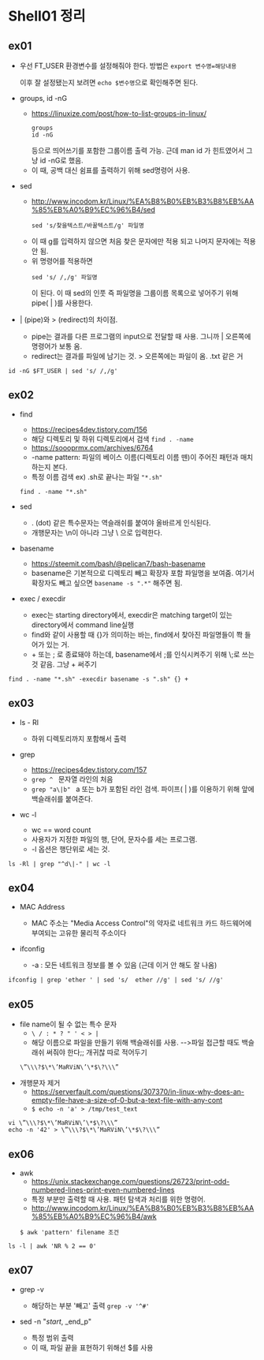 # Shell01 정리
## ex01

* 우선 FT_USER 환경변수를 설정해줘야 한다. 방법은 ```export 변수명=해당내용```
  
  이후 잘 설정됐는지 보려면  ```echo $변수명```으로 확인해주면 된다.
  
* groups, id -nG
  - <https://linuxize.com/post/how-to-list-groups-in-linux/>
    ```shell
    groups
    id -nG
    ```
    등으로 띄어쓰기를 포함한 그룹이름 출력 가능. 근데 man id 가 힌트였어서 그냥 id -nG로 했음.
  - 이 때, 공백 대신 쉼표를 출력하기 위해 sed명령어 사용.

* sed
  - <http://www.incodom.kr/Linux/%EA%B8%B0%EB%B3%B8%EB%AA%85%EB%A0%B9%EC%96%B4/sed>
    ```shell
    sed 's/찾을텍스트/바꿀텍스트/g' 파일명
    ```
  - 이 때 g를 입력하지 않으면 처음 찾은 문자에만 적용 되고 나머지 문자에는 적용 안 됨.  
  - 위 명령어를 적용하면  
    ```Shell
    sed 's/ /,/g' 파일명
    ```
    이 된다. 이 때 sed의 인풋 즉 파일명을 그룹이름 목록으로 넣어주기 위해 pipe( | )를 사용한다.
    
*  | (pipe)와 > (redirect)의 차이점.  
    - pipe는 결과를 다른 프로그램의 input으로 전달할 때 사용. 그니까 | 오른쪽에 명령어가 보통 옴.    
    - redirect는 결과를 파일에 남기는 것. > 오른쪽에는 파일이 옴. .txt 같은 거  
  ```shell
  id -nG $FT_USER | sed 's/ /,/g'
  ```
  
## ex02
  
* find
  - <https://recipes4dev.tistory.com/156>  
  - 해당 디렉토리 및 하위 디렉토리에서 검색 ``` find . -name ```  
  - <https://soooprmx.com/archives/6764>
  - -name pattern: 파일의 베이스 이름(디렉토리 이름 뗀)이 주어진 패턴과 매치하는지 본다.
  - 특정 이름 검색 ex) .sh로 끝나는 파일 ``` "*.sh" ``` 
  ```shell
  find . -name "*.sh"
  ```
 
* sed
  - . (dot) 같은 특수문자는 역슬래쉬를 붙여야 올바르게 인식된다.
  - 개행문자는 \n이 아니라 그냥 \ 으로 입력한다.

* basename
  - <https://steemit.com/bash/@pelican7/bash-basename>
  - basename은 기본적으로 디렉토리 빼고 확장자 포함 파일명을 보여줌. 여기서 확장자도 빼고 싶으면 ``` basename -s ".*" ``` 해주면 됨.

* exec / execdir
  - exec는 starting directory에서, execdir은 matching target이 있는 directory에서 command line실행
  - find와 같이 사용할 때 {}가 의미하는 바는, find에서 찾아진 파일명들이 쫙 들어가 있는 거.
  - \+ 또는 ; 로 종료돼야 하는데, basename에서 ;를 인식시켜주기 위해 \\;로 쓰는 것 같음. 그냥 + 써주기

```shell
find . -name "*.sh" -execdir basename -s ".sh" {} +
```

## ex03

* ls - Rl
  - 하위 디렉토리까지 포함해서 출력

* grep
  - <https://recipes4dev.tistory.com/157>
  - ```grep ^ ``` 문자열 라인의 처음 
  - ```grep "a\|b" ``` a 또는 b가 포함된 라인 검색. 파이프( | )를 이용하기 위해 앞에 백슬래쉬를 붙여준다.

* wc -l
  - wc == word count
  - 사용자가 지정한 파일의 행, 단어, 문자수를 세는 프로그램. 
  - -l 옵션은 행단위로 세는 것.
```shell
ls -Rl | grep "^d\|-" | wc -l
```

## ex04

* MAC Address
  - MAC 주소는 "Media Access Control"의 약자로 네트워크 카드 하드웨어에 부여되는 고유한 물리적 주소이다

* ifconfig
  - -a : 모든 네트워크 정보를 볼 수 있음 (근데 이거 안 해도 잘 나옴)
```shell
ifconfig | grep 'ether ' | sed 's/	ether //g' | sed 's/ //g'
```
## ex05

* file name이 될 수 없는 특수 문자
  - ```\ / : * ? " ' < > |```
  - 해당 이름으로 파일을 만들기 위해 백슬래쉬를 사용. -->파일 접근할 때도 백슬래쉬 써줘야 한다;; 개귀찮 따로 적어두기
  ```shell
  \”\\\?$\*\’MaRViN\’\*$\?\\\”
  ```
* 개행문자 제거
  - <https://serverfault.com/questions/307370/in-linux-why-does-an-empty-file-have-a-size-of-0-but-a-text-file-with-any-cont>
  - ```$ echo -n 'a' > /tmp/test_text```

```shell
vi \”\\\?$\*\’MaRViN\’\*$\?\\\”
echo -n '42' > \”\\\?$\*\’MaRViN\’\*$\?\\\”
```

## ex06

* awk
  - <https://unix.stackexchange.com/questions/26723/print-odd-numbered-lines-print-even-numbered-lines>
  - 특정 부분만 출력할 때 사용. 패턴 탐색과 처리를 위한 명령어.
  - <http://www.incodom.kr/Linux/%EA%B8%B0%EB%B3%B8%EB%AA%85%EB%A0%B9%EC%96%B4/awk>
  ```
  $ awk 'pattern' filename 조건
  ```
```shell
ls -l | awk 'NR % 2 == 0'
```

## ex07

* grep -v
  - 해당하는 부분 '빼고' 출력
```grep -v '^#'```

* sed -n "_start_, _end_p"
  - 특정 범위 출력
  - 이 때, 파일 끝을 표현하기 위해선 \$를 사용

